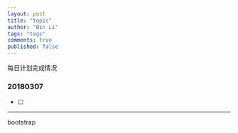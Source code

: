 ```yaml
---
layout: post
title: "topic"
author: "Bin Li"
tags: "tags"
comments: true
published: false
---
```


每日计划完成情况
### 20180307
- [ ] 

---

bootstrap

